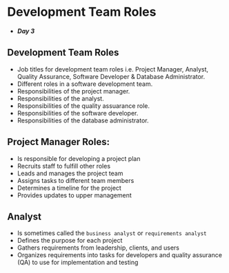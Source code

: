 # Development Team Roles
- ***Day 3***

## Development Team Roles
- Job titles for development team roles i.e. Project Manager, Analyst, Quality Assurance, Software Developer & Database Administrator.
- Different roles in a software development team.
- Responsibilities of the project manager.
- Responsibilities of the analyst.
- Responsibilities of the quality assuarance role.
- Responsibilities of the software developer.
- Responsibilities of the database administrator.

## Project Manager Roles:
- Is responsible for developing a project plan
- Recruits staff to fulfill other roles
- Leads and manages the project team
- Assigns tasks to different team members
- Determines a timeline for the project
- Provides updates to upper management

## Analyst
- Is sometimes called the `business analyst` or `requirements analyst`
- Defines the purpose for each project
- Gathers requirements from leadership, clients, and users
- Organizes requirements into tasks for developers and quality assurance (QA) to use for implementation and testing

## 